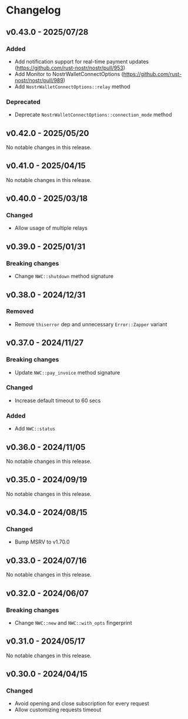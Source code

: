 # Changelog

<!-- All notable changes to this project will be documented in this file. -->

<!-- The format is based on [Keep a Changelog](https://keepachangelog.com/en/1.1.0/), -->
<!-- and this project adheres to [Semantic Versioning](https://semver.org/spec/v2.0.0.html). -->

<!-- Template

## Unreleased

### Breaking changes

### Changed

### Added

### Fixed

### Removed

### Deprecated

-->

## v0.43.0 - 2025/07/28

### Added

- Add notification support for real-time payment updates (https://github.com/rust-nostr/nostr/pull/953)
- Add Monitor to NostrWalletConnectOptions (https://github.com/rust-nostr/nostr/pull/989)
- Add `NostrWalletConnectOptions::relay` method

### Deprecated

- Deprecate `NostrWalletConnectOptions::connection_mode` method

## v0.42.0 - 2025/05/20

No notable changes in this release.

## v0.41.0 - 2025/04/15

No notable changes in this release.

## v0.40.0 - 2025/03/18

### Changed

- Allow usage of multiple relays

## v0.39.0 - 2025/01/31

### Breaking changes

- Change `NWC::shutdown` method signature

## v0.38.0 - 2024/12/31

### Removed

- Remove `thiserror` dep and unnecessary `Error::Zapper` variant

## v0.37.0 - 2024/11/27

### Breaking changes

- Update `NWC::pay_invoice` method signature

### Changed

- Increase default timeout to 60 secs

### Added

- Add `NWC::status`

## v0.36.0 - 2024/11/05

No notable changes in this release.

## v0.35.0 - 2024/09/19

No notable changes in this release.

## v0.34.0 - 2024/08/15

### Changed

- Bump MSRV to v1.70.0

## v0.33.0 - 2024/07/16

No notable changes in this release.

## v0.32.0 - 2024/06/07

### Breaking changes

- Change `NWC::new` and `NWC::with_opts` fingerprint

## v0.31.0 - 2024/05/17

No notable changes in this release.

## v0.30.0 - 2024/04/15

### Changed

- Avoid opening and close subscription for every request
- Allow customizing requests timeout
